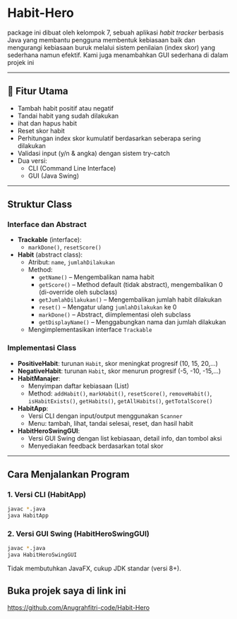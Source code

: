 # Habit-Hero
package ini dibuat oleh kelompok 7, sebuah aplikasi _habit tracker_ berbasis Java yang membantu pengguna membentuk kebiasaan baik dan mengurangi kebiasaan buruk melalui sistem penilaian (index skor) yang sederhana namun efektif. Kami juga menambahkan GUI sederhana di dalam projek ini

---

## 🎯 Fitur Utama

- Tambah habit positif atau negatif
- Tandai habit yang sudah dilakukan
- ihat dan hapus habit
- Reset skor habit 
- Perhitungan index skor kumulatif berdasarkan seberapa sering dilakukan
- Validasi input (y/n & angka) dengan sistem try-catch
- Dua versi:
  - CLI (Command Line Interface)
  - GUI (Java Swing)

---
## Struktur Class

### Interface dan Abstract
- **Trackable** (interface):
  - `markDone()`, `resetScore()`
- **Habit** (abstract class):
  - Atribut: `name`, `jumlahDilakukan`
  - Method:
    - `getName()` – Mengembalikan nama habit
    - `getScore()` – Method default (tidak abstract), mengembalikan 0 (di-override oleh subclass)
    - `getJumlahDilakukan()` – Mengembalikan jumlah habit dilakukan
    - `reset()` – Mengatur ulang `jumlahDilakukan` ke 0
    - `markDone()` – Abstract, diimplementasi oleh subclass
    - `getDisplayName()` – Menggabungkan nama dan jumlah dilakukan
  - Mengimplementasikan interface `Trackable`


### Implementasi Class
- **PositiveHabit**: turunan `Habit`, skor meningkat progresif (10, 15, 20,...)
- **NegativeHabit**: turunan `Habit`, skor menurun progresif (-5, -10, -15,...)
- **HabitManajer**:
  - Menyimpan daftar kebiasaan (List<Trackable>)
  - Method: `addHabit()`, `markHabit()`, `resetScore()`, `removeHabit()`, `isHabitExists()`, `getHabits()`, `getAllHabits()`, `getTotalScore()`
- **HabitApp**:
  - Versi CLI dengan input/output menggunakan `Scanner`
  - Menu: tambah, lihat, tandai selesai, reset, dan hasil habit
- **HabitHeroSwingGUI**:
  - Versi GUI Swing dengan list kebiasaan, detail info, dan tombol aksi
  - Menyediakan feedback berdasarkan total skor

---

## Cara Menjalankan Program

### 1. Versi CLI (HabitApp)
```bash
javac *.java
java HabitApp
```

### 2. Versi GUI Swing (HabitHeroSwingGUI)
```bash
javac *.java
java HabitHeroSwingGUI
```

Tidak membutuhkan JavaFX, cukup JDK standar (versi 8+).

## Buka projek saya di link ini
https://github.com/Anugrahfitri-code/Habit-Hero
